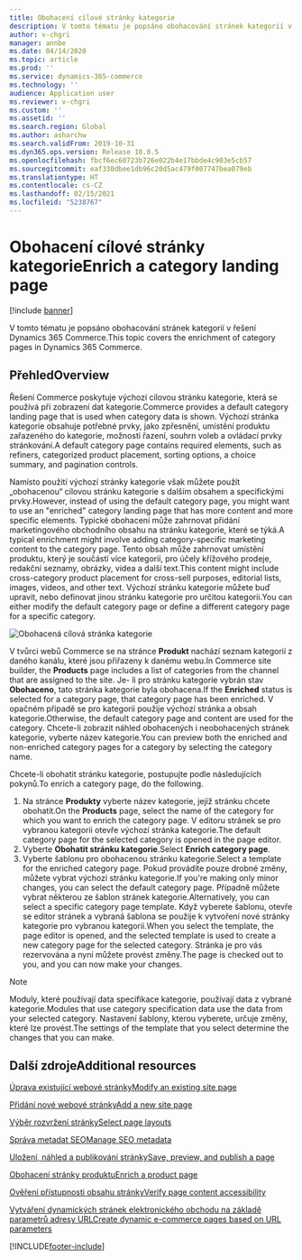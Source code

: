 ```yaml
---
title: Obohacení cílové stránky kategorie
description: V tomto tématu je popsáno obohacování stránek kategorií v řešení Dynamics 365 Commerce.
author: v-chgri
manager: annbe
ms.date: 04/14/2020
ms.topic: article
ms.prod: ''
ms.service: dynamics-365-commerce
ms.technology: ''
audience: Application user
ms.reviewer: v-chgri
ms.custom: ''
ms.assetid: ''
ms.search.region: Global
ms.author: asharchw
ms.search.validFrom: 2019-10-31
ms.dyn365.ops.version: Release 10.0.5
ms.openlocfilehash: fbcf6ec60723b726e022b4e17bbde4c903e5cb57
ms.sourcegitcommit: eaf330dbee1db96c20d5ac479f007747bea079eb
ms.translationtype: HT
ms.contentlocale: cs-CZ
ms.lasthandoff: 02/15/2021
ms.locfileid: "5238767"
---
```

# <a name="enrich-a-category-landing-page"></a><span data-ttu-id="7c794-103">Obohacení cílové stránky kategorie</span><span class="sxs-lookup"><span data-stu-id="7c794-103">Enrich a category landing page</span></span>


[!include [banner](includes/banner.md)]

<span data-ttu-id="7c794-104">V tomto tématu je popsáno obohacování stránek kategorií v řešení Dynamics 365 Commerce.</span><span class="sxs-lookup"><span data-stu-id="7c794-104">This topic covers the enrichment of category pages in Dynamics 365 Commerce.</span></span>

## <a name="overview"></a><span data-ttu-id="7c794-105">Přehled</span><span class="sxs-lookup"><span data-stu-id="7c794-105">Overview</span></span>

<span data-ttu-id="7c794-106">Řešení Commerce poskytuje výchozí cílovou stránku kategorie, která se používá při zobrazení dat kategorie.</span><span class="sxs-lookup"><span data-stu-id="7c794-106">Commerce provides a default category landing page that is used when category data is shown.</span></span> <span data-ttu-id="7c794-107">Výchozí stránka kategorie obsahuje potřebné prvky, jako zpřesnění, umístění produktu zařazeného do kategorie, možnosti řazení, souhrn voleb a ovládací prvky stránkování.</span><span class="sxs-lookup"><span data-stu-id="7c794-107">A default category page contains required elements, such as refiners, categorized product placement, sorting options, a choice summary, and pagination controls.</span></span> 

<span data-ttu-id="7c794-108">Namísto použití výchozí stránky kategorie však můžete použít „obohacenou“ cílovou stránku kategorie s dalším obsahem a specifickými prvky.</span><span class="sxs-lookup"><span data-stu-id="7c794-108">However, instead of using the default category page, you might want to use an "enriched" category landing page that has more content and more specific elements.</span></span> <span data-ttu-id="7c794-109">Typické obohacení může zahrnovat přidání marketingového obchodního obsahu na stránku kategorie, které se týká.</span><span class="sxs-lookup"><span data-stu-id="7c794-109">A typical enrichment might involve adding category-specific marketing content to the category page.</span></span> <span data-ttu-id="7c794-110">Tento obsah může zahrnovat umístění produktu, který je součástí více kategorií, pro účely křížového prodeje, redakční seznamy, obrázky, videa a další text.</span><span class="sxs-lookup"><span data-stu-id="7c794-110">This content might include cross-category product placement for cross-sell purposes, editorial lists, images, videos, and other text.</span></span> <span data-ttu-id="7c794-111">Výchozí stránku kategorie můžete buď upravit, nebo definovat jinou stránku kategorie pro určitou kategorii.</span><span class="sxs-lookup"><span data-stu-id="7c794-111">You can either modify the default category page or define a different category page for a specific category.</span></span>

![Obohacená cílová stránka kategorie](./media/CategoryLandingPages.png)

<span data-ttu-id="7c794-113">V tvůrci webů Commerce se na stránce **Produkt** nachází seznam kategorií z daného kanálu, které jsou přiřazeny k danému webu.</span><span class="sxs-lookup"><span data-stu-id="7c794-113">In Commerce site builder, the **Products** page includes a list of categories from the channel that are assigned to the site.</span></span> <span data-ttu-id="7c794-114">Je- li pro stránku kategorie vybrán stav **Obohaceno**, tato stránka kategorie byla obohacena.</span><span class="sxs-lookup"><span data-stu-id="7c794-114">If the **Enriched** status is selected for a category page, that category page has been enriched.</span></span> <span data-ttu-id="7c794-115">V opačném případě se pro kategorii použije výchozí stránka a obsah kategorie.</span><span class="sxs-lookup"><span data-stu-id="7c794-115">Otherwise, the default category page and content are used for the category.</span></span> <span data-ttu-id="7c794-116">Chcete-li zobrazit náhled obohacených i neobohacených stránek kategorie, vyberte název kategorie.</span><span class="sxs-lookup"><span data-stu-id="7c794-116">You can preview both the enriched and non-enriched category pages for a category by selecting the category name.</span></span>

<span data-ttu-id="7c794-117">Chcete-li obohatit stránku kategorie, postupujte podle následujících pokynů.</span><span class="sxs-lookup"><span data-stu-id="7c794-117">To enrich a category page, do the following.</span></span>

1. <span data-ttu-id="7c794-118">Na stránce **Produkty** vyberte název kategorie, jejíž stránku chcete obohatit.</span><span class="sxs-lookup"><span data-stu-id="7c794-118">On the **Products** page, select the name of the category for which you want to enrich the category page.</span></span> <span data-ttu-id="7c794-119">V editoru stránek se pro vybranou kategorii otevře výchozí stránka kategorie.</span><span class="sxs-lookup"><span data-stu-id="7c794-119">The default category page for the selected category is opened in the page editor.</span></span>
2. <span data-ttu-id="7c794-120">Vyberte **Obohatit stránku kategorie**.</span><span class="sxs-lookup"><span data-stu-id="7c794-120">Select **Enrich category page**.</span></span>
3. <span data-ttu-id="7c794-121">Vyberte šablonu pro obohacenou stránku kategorie.</span><span class="sxs-lookup"><span data-stu-id="7c794-121">Select a template for the enriched category page.</span></span> <span data-ttu-id="7c794-122">Pokud provádíte pouze drobné změny, můžete vybrat výchozí stránku kategorie.</span><span class="sxs-lookup"><span data-stu-id="7c794-122">If you're making only minor changes, you can select the default category page.</span></span> <span data-ttu-id="7c794-123">Případně můžete vybrat některou ze šablon stránek kategorie.</span><span class="sxs-lookup"><span data-stu-id="7c794-123">Alternatively, you can select a specific category page template.</span></span> <span data-ttu-id="7c794-124">Když vyberete šablonu, otevře se editor stránek a vybraná šablona se použije k vytvoření nové stránky kategorie pro vybranou kategorii.</span><span class="sxs-lookup"><span data-stu-id="7c794-124">When you select the template, the page editor is opened, and the selected template is used to create a new category page for the selected category.</span></span> <span data-ttu-id="7c794-125">Stránka je pro vás rezervována a nyní můžete provést změny.</span><span class="sxs-lookup"><span data-stu-id="7c794-125">The page is checked out to you, and you can now make your changes.</span></span>

> [!NOTE]
> <span data-ttu-id="7c794-126">Moduly, které používají data specifikace kategorie, používají data z vybrané kategorie.</span><span class="sxs-lookup"><span data-stu-id="7c794-126">Modules that use category specification data use the data from your selected category.</span></span> <span data-ttu-id="7c794-127">Nastavení šablony, kterou vyberete, určuje změny, které lze provést.</span><span class="sxs-lookup"><span data-stu-id="7c794-127">The settings of the template that you select determine the changes that you can make.</span></span>

## <a name="additional-resources"></a><span data-ttu-id="7c794-128">Další zdroje</span><span class="sxs-lookup"><span data-stu-id="7c794-128">Additional resources</span></span>

[<span data-ttu-id="7c794-129">Úprava existující webové stránky</span><span class="sxs-lookup"><span data-stu-id="7c794-129">Modify an existing site page</span></span>](modify-existing-page.md)

[<span data-ttu-id="7c794-130">Přidání nové webové stránky</span><span class="sxs-lookup"><span data-stu-id="7c794-130">Add a new site page</span></span>](add-new-page.md)

[<span data-ttu-id="7c794-131">Výběr rozvržení stránky</span><span class="sxs-lookup"><span data-stu-id="7c794-131">Select page layouts</span></span>](select-page-layouts.md)

[<span data-ttu-id="7c794-132">Správa metadat SEO</span><span class="sxs-lookup"><span data-stu-id="7c794-132">Manage SEO metadata</span></span>](manage-seo-metadata.md)

[<span data-ttu-id="7c794-133">Uložení, náhled a publikování stránky</span><span class="sxs-lookup"><span data-stu-id="7c794-133">Save, preview, and publish a page</span></span>](save-preview-publish-page.md)

[<span data-ttu-id="7c794-134">Obohacení stránky produktu</span><span class="sxs-lookup"><span data-stu-id="7c794-134">Enrich a product page</span></span>](enrich-product-page.md)

[<span data-ttu-id="7c794-135">Ověření přístupnosti obsahu stránky</span><span class="sxs-lookup"><span data-stu-id="7c794-135">Verify page content accessibility</span></span>](verify-accessibility.md)

[<span data-ttu-id="7c794-136">Vytváření dynamických stránek elektronického obchodu na základě parametrů adresy URL</span><span class="sxs-lookup"><span data-stu-id="7c794-136">Create dynamic e-commerce pages based on URL parameters</span></span>](create-dynamic-pages.md)


[!INCLUDE[footer-include](../includes/footer-banner.md)]